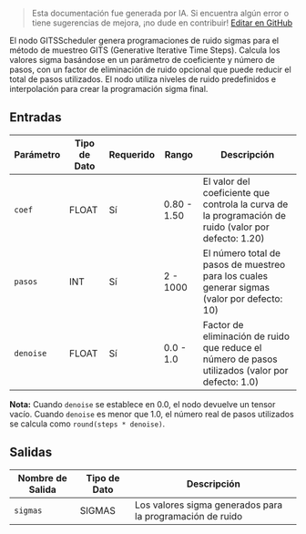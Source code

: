 > Esta documentación fue generada por IA. Si encuentra algún error o tiene sugerencias de mejora, ¡no dude en contribuir! [Editar en GitHub](https://github.com/Comfy-Org/embedded-docs/blob/main/comfyui_embedded_docs/docs/GITSScheduler/es.md)

El nodo GITSScheduler genera programaciones de ruido sigmas para el método de muestreo GITS (Generative Iterative Time Steps). Calcula los valores sigma basándose en un parámetro de coeficiente y número de pasos, con un factor de eliminación de ruido opcional que puede reducir el total de pasos utilizados. El nodo utiliza niveles de ruido predefinidos e interpolación para crear la programación sigma final.

## Entradas

| Parámetro | Tipo de Dato | Requerido | Rango | Descripción |
|-----------|-----------|----------|-------|-------------|
| `coef` | FLOAT | Sí | 0.80 - 1.50 | El valor del coeficiente que controla la curva de la programación de ruido (valor por defecto: 1.20) |
| `pasos` | INT | Sí | 2 - 1000 | El número total de pasos de muestreo para los cuales generar sigmas (valor por defecto: 10) |
| `denoise` | FLOAT | Sí | 0.0 - 1.0 | Factor de eliminación de ruido que reduce el número de pasos utilizados (valor por defecto: 1.0) |

**Nota:** Cuando `denoise` se establece en 0.0, el nodo devuelve un tensor vacío. Cuando `denoise` es menor que 1.0, el número real de pasos utilizados se calcula como `round(steps * denoise)`.

## Salidas

| Nombre de Salida | Tipo de Dato | Descripción |
|-------------|-----------|-------------|
| `sigmas` | SIGMAS | Los valores sigma generados para la programación de ruido |
